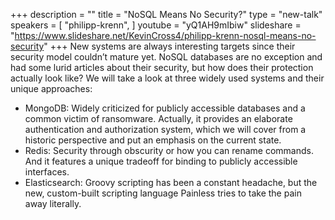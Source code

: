 +++
description = ""
title = "NoSQL Means No Security?"
type = "new-talk"
speakers = [
        "philipp-krenn",
]
youtube = "yQ1AH9mIbiw"
slideshare = "https://www.slideshare.net/KevinCross4/philipp-krenn-nosql-means-no-security"
+++
New systems are always interesting targets since their security model couldn’t mature yet. NoSQL databases are no exception and had some lurid articles about their security, but how does their protection actually look like? We will take a look at three widely used systems and their unique approaches:
* MongoDB: Widely criticized for publicly accessible databases and a common victim of ransomware. Actually, it provides an elaborate authentication and authorization system, which we will cover from a historic perspective and put an emphasis on the current state.
* Redis: Security through obscurity or how you can rename commands. And it features a unique tradeoff for binding to publicly accessible interfaces.
* Elasticsearch: Groovy scripting has been a constant headache, but the new, custom-built scripting language Painless tries to take the pain away literally.